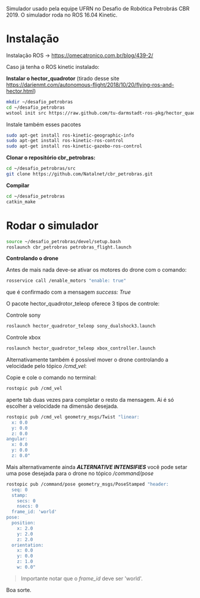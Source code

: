 Simulador usado pela equipe UFRN no Desafio de Robótica Petrobrás CBR 2019. O simulador roda no ROS 16.04 Kinetic.

# Instalação

Instalação ROS -> https://omecatronico.com.br/blog/439-2/

Caso já tenha o ROS kinetic instalado:

**Instalar o hector_quadrotor** (tirado desse site https://darienmt.com/autonomous-flight/2018/10/20/flying-ros-and-hector.html)

```bash
mkdir ~/desafio_petrobras
cd ~/desafio_petrobras
wstool init src https://raw.github.com/tu-darmstadt-ros-pkg/hector_quadrotor/kinetic-devel/tutorials.rosinstall
```

Instale também esses pacotes


```bash
sudo apt-get install ros-kinetic-geographic-info
sudo apt-get install ros-kinetic-ros-control
sudo apt-get install ros-kinetic-gazebo-ros-control
```

**Clonar o repositório cbr_petrobras:**

```bash
cd ~/desafio_petrobras/src
git clone https://github.com/Natalnet/cbr_petrobras.git
```

**Compilar**

```bash
cd ~/desafio_petrobras
catkin_make
```

# Rodar o simulador

```bash
source ~/desafio_petrobras/devel/setup.bash
roslaunch cbr_petrobras petrobras_flight.launch
```

**Controlando o drone**

Antes de mais nada deve-se ativar os motores do drone com o comando:

```bash
rosservice call /enable_motors "enable: true"
```

que é confirmado com a mensagem *success: True*

O pacote hector_quadrotor_teleop oferece 3 tipos de controle:

Controle sony

```bash
roslaunch hector_quadrotor_teleop sony_dualshock3.launch
```

Controle xbox

```bash
roslaunch hector_quadrotor_teleop xbox_controller.launch
```

Alternativamente também é possível mover o drone controlando a velocidade pelo tópico */cmd_vel*:

Copie e cole o comando no terminal:
```bash
rostopic pub /cmd_vel 
```
aperte tab duas vezes para completar o resto da mensagem. Ai é só escolher a velocidade na dimensão desejada.

```bash
rostopic pub /cmd_vel geometry_msgs/Twist "linear:
  x: 0.0
  y: 0.0
  z: 0.0
angular:
  x: 0.0
  y: 0.0
  z: 0.0" 
```

Mais alternativamente ainda ***ALTERNATIVE INTENSIFIES***  você pode setar uma pose desejada para o drone no tópico */command/pose*

```bash
rostopic pub /command/pose geometry_msgs/PoseStamped "header: 
  seq: 0
  stamp:
    secs: 0
    nsecs: 0
  frame_id: 'world'
pose:
  position:
    x: 2.0
    y: 2.0
    z: 2.0
  orientation:
    x: 0.0
    y: 0.0
    z: 1.0
    w: 0.0" 
```

> Importante notar que o *frame_id* deve ser 'world'.

Boa sorte.
